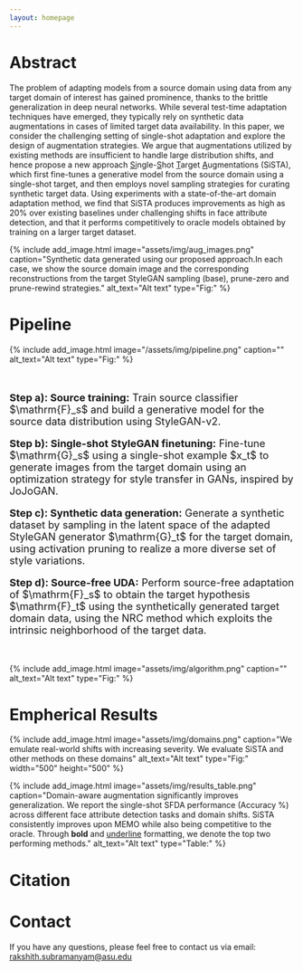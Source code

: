 ```yaml
---
layout: homepage
---
```


# Abstract

The problem of adapting models from a source domain using data from any target domain of interest has gained prominence, thanks to the brittle generalization in deep neural networks. While several test-time adaptation techniques have emerged, they typically rely on synthetic data augmentations in cases of limited target data availability. In this paper, we consider the challenging setting of single-shot adaptation and explore the design of augmentation strategies. We argue that augmentations utilized by existing methods are insufficient to handle large distribution shifts, and hence propose a new approach <u>Si</u>ngle-<u>S</u>hot <u>T</u>arget <u>A</u>ugmentations (SiSTA), which first fine-tunes a generative model from the source domain using a single-shot target, and then employs novel sampling strategies for curating synthetic target data. Using experiments with a state-of-the-art domain adaptation method, we find that SiSTA produces improvements as high as 20% over existing baselines under challenging shifts in face attribute detection, and that it performs competitively to oracle models obtained by training on a larger target dataset.

{% include add_image.html 
    image="assets/img/aug_images.png"
    caption="Synthetic data generated using our proposed approach.In each case, we show the source domain image and the corresponding reconstructions from the target StyleGAN sampling (base), prune-zero and prune-rewind strategies." 
    alt_text="Alt text" 
    type="Fig:" 
%}

# Pipeline

{% include add_image.html 
    image="/assets/img/pipeline.png"
    caption="" 
    alt_text="Alt text" 
    type="Fig:" 
%}

<br>

<div style="font-size:18px">
<p><strong>Step a): Source training:</strong> Train source classifier $\mathrm{F}_s$ and build a generative model for the source data distribution using StyleGAN-v2.</p>

<p><strong>Step b): Single-shot StyleGAN finetuning:</strong> Fine-tune $\mathrm{G}_s$ using a single-shot example $x_t$ to generate images from the target domain using an optimization strategy for style transfer in GANs, inspired by JoJoGAN.</p>

<p><strong>Step c): Synthetic data generation:</strong> Generate a synthetic dataset by sampling in the latent space of the adapted StyleGAN generator $\mathrm{G}_t$ for the target domain, using activation pruning to realize a more diverse set of style variations.</p>

<p><strong>Step d): Source-free UDA:</strong> Perform source-free adaptation of $\mathrm{F}_s$ to obtain the target hypothesis $\mathrm{F}_t$ using the synthetically generated target domain data, using the NRC method which exploits the intrinsic neighborhood of the target data.</p>
</div>


<br>

{% include add_image.html 
    image="assets/img/algorithm.png"
    caption="" 
    alt_text="Alt text" 
    type="Fig:" 
%}


# Empherical Results


{% include add_image.html 
    image="assets/img/domains.png"
    caption="We emulate real-world shifts with increasing severity. We evaluate SiSTA and other methods on these domains" 
    alt_text="Alt text" 
    type="Fig:" 
    width="500"
    height="500"
%}


{% include add_image.html 
    image="assets/img/results_table.png"
    caption="Domain-aware augmentation significantly improves generalization. We report the single-shot SFDA performance (Accuracy %) across different face attribute detection tasks and domain shifts. SiSTA consistently improves upon MEMO while also being competitive to the oracle. Through <b>bold</b> and <u>underline</u> formatting, we denote the top two performing methods." 
    alt_text="Alt text" 
    type="Table:" 
%}

# Citation


# Contact

If you have any questions, please feel free to contact us via email: rakshith.subramanyam@asu.edu